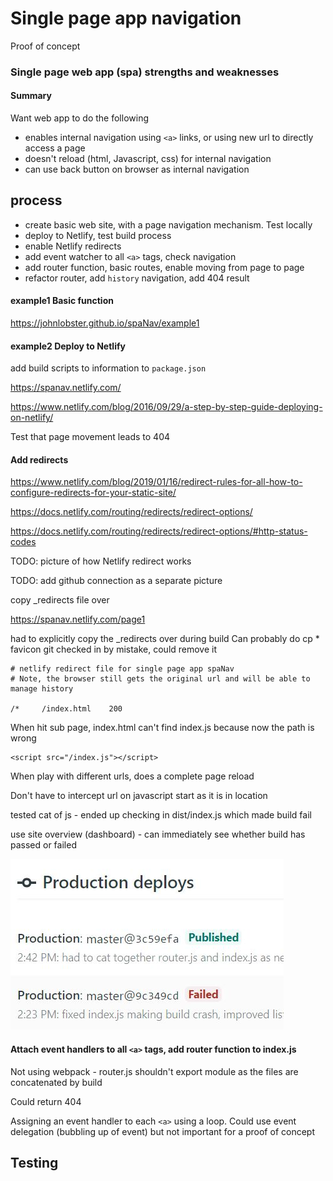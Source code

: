 # Single page app navigation

Proof of concept

### Single page web app (spa) strengths and weaknesses

#### Summary

Want web app to do the following

- enables internal navigation using `<a>` links, or using new url to directly access a page
- doesn't reload (html, Javascript, css) for internal navigation
- can use back button on browser as internal navigation
## process
- create basic web site, with a page navigation mechanism. Test locally
- deploy to Netlify, test build process
- enable Netlify redirects
- add event watcher to all `<a>` tags, check navigation
- add router function, basic routes, enable moving from page to page
- refactor router, add `history` navigation, add 404 result

#### example1 Basic function

https://johnlobster.github.io/spaNav/example1

#### example2 Deploy to Netlify

add build scripts to information to `package.json`

https://spanav.netlify.com/

https://www.netlify.com/blog/2016/09/29/a-step-by-step-guide-deploying-on-netlify/

Test that page movement leads to 404

#### Add redirects

https://www.netlify.com/blog/2019/01/16/redirect-rules-for-all-how-to-configure-redirects-for-your-static-site/

https://docs.netlify.com/routing/redirects/redirect-options/

https://docs.netlify.com/routing/redirects/redirect-options/#http-status-codes


TODO: picture of how Netlify redirect works

TODO: add github connection as a separate picture

copy _redirects file over

https://spanav.netlify.com/page1

had to explicitly copy the _redirects over during build
Can probably do cp *
favicon git checked in by mistake, could remove it

```
# netlify redirect file for single page app spaNav
# Note, the browser still gets the original url and will be able to manage history

/*     /index.html    200
```

When hit sub page, index.html can't find index.js because now the path is wrong

```
<script src="/index.js"></script>
```

When play with different urls, does a complete page reload

Don't have to intercept url on javascript start as it is in location

tested cat of js - ended up checking in dist/index.js which made build fail

use site overview (dashboard) - can immediately see whether build has passed or failed

![Netlify overview](./dashboard.jpg)

#### Attach event handlers to all `<a>` tags, add router function to index.js

Not using webpack - router.js shouldn't export module as the files are concatenated by build

Could return 404

Assigning an event handler to each `<a>` using a loop. Could use event delegation (bubbling up of event) but not important for a proof of concept
## Testing






